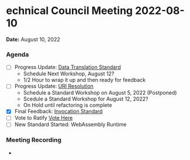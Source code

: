 echnical Council Meeting 2022-08-10
===

**Date:** August 10, 2022

### Agenda 

- [ ] Progress Update: [Data Translation Standard](https://hackmd.io/hpwh7m7MRoKJLH_fOowYWg)
  * Schedule Next Workshop, August 12?
  * 1/2 Hour to wrap it up and then ready for feedback
- [ ] Progress Update: [URI Resolution](https://hackmd.io/OaF8KHN0TOOf457GYcnjEQ)
  * Schedule a Standard Workshop on August 5, 2022 (Postponed)
  * Scedule a Standard Workshop for August 12, 2022?
  * On Hold until refactoring is complete
- [x] Final Feedback: [Invocation Standard](https://hackmd.io/@eugenefine/BJ5lOIeHq)
- [ ] Vote to Ratify [Vote Here](https://forum.polywrap.io/t/technical-council-standard-acceptance-invocation-standard/305)
- [ ] New Standard Started: WebAssembly Runtime

### Meeting Recording 

* 
